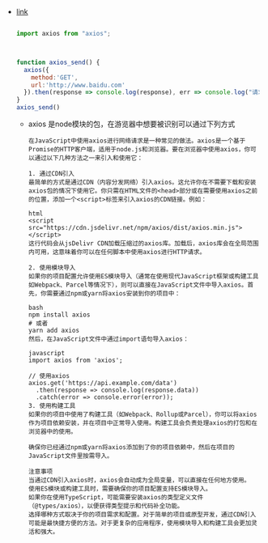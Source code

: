 - [link](https://blog.csdn.net/ASHIYI66/article/details/127956515?ops_request_misc=&request_id=&biz_id=102&utm_term=Axios&utm_medium=distribute.pc_search_result.none-task-blog-2~all~sobaiduweb~default-0-127956515.142^v96^pc_search_result_base3&spm=1018.2226.3001.4187)

  ```js
  
  import axios from "axios";
  
  
  
  function axios_send() {
    axios({
      method:'GET',
      url:'http://www.baidu.com'
    }).then(response => console.log(response), err => console.log("请求失败"+err))
  }
  axios_send()
  
  ```

  - axios 是node模块的包，在游览器中想要被识别可以通过下列方式
  
    ```
    在JavaScript中使用axios进行网络请求是一种常见的做法。axios是一个基于Promise的HTTP客户端，适用于node.js和浏览器。要在浏览器中使用axios，你可以通过以下几种方法之一来引入和使用它：
    
    1. 通过CDN引入
    最简单的方式是通过CDN（内容分发网络）引入axios。这允许你在不需要下载和安装axios包的情况下使用它。你只需在HTML文件的<head>部分或在需要使用axios之前的位置，添加一个<script>标签来引入axios的CDN链接。例如：
    
    html
    <script src="https://cdn.jsdelivr.net/npm/axios/dist/axios.min.js"></script>
    这行代码会从jsDelivr CDN加载压缩过的axios库。加载后，axios库会在全局范围内可用，这意味着你可以在任何脚本中使用axios进行HTTP请求。
    
    2. 使用模块导入
    如果你的项目配置允许使用ES模块导入（通常在使用现代JavaScript框架或构建工具如Webpack、Parcel等情况下），则可以直接在JavaScript文件中导入axios。首先，你需要通过npm或yarn将axios安装到你的项目中：
    
    bash
    npm install axios
    # 或者
    yarn add axios
    然后，在JavaScript文件中通过import语句导入axios：
    
    javascript
    import axios from 'axios';
    
    // 使用axios
    axios.get('https://api.example.com/data')
      .then(response => console.log(response.data))
      .catch(error => console.error(error));
    3. 使用构建工具
    如果你的项目中使用了构建工具（如Webpack、Rollup或Parcel），你可以将axios作为项目依赖安装，并在项目中正常导入使用。构建工具会负责处理axios的打包和在浏览器中的使用。
    
    确保你已经通过npm或yarn将axios添加到了你的项目依赖中，然后在项目的JavaScript文件里按需导入。
    
    注意事项
    当通过CDN引入axios时，axios会自动成为全局变量，可以直接在任何地方使用。
    使用ES模块或构建工具时，需要确保你的项目配置支持ES模块导入。
    如果你在使用TypeScript，可能需要安装axios的类型定义文件（@types/axios），以便获得类型提示和代码补全功能。
    选择哪种方式取决于你的项目需求和配置。对于简单的项目或原型开发，通过CDN引入可能是最快捷方便的方法。对于更复杂的应用程序，使用模块导入和构建工具会更加灵活和强大。
    ```
  
    